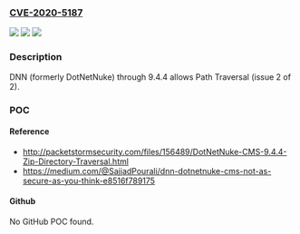 ### [CVE-2020-5187](https://cve.mitre.org/cgi-bin/cvename.cgi?name=CVE-2020-5187)
![](https://img.shields.io/static/v1?label=Product&message=n%2Fa&color=blue)
![](https://img.shields.io/static/v1?label=Version&message=n%2Fa&color=blue)
![](https://img.shields.io/static/v1?label=Vulnerability&message=n%2Fa&color=brighgreen)

### Description

DNN (formerly DotNetNuke) through 9.4.4 allows Path Traversal (issue 2 of 2).

### POC

#### Reference
- http://packetstormsecurity.com/files/156489/DotNetNuke-CMS-9.4.4-Zip-Directory-Traversal.html
- https://medium.com/@SajjadPourali/dnn-dotnetnuke-cms-not-as-secure-as-you-think-e8516f789175

#### Github
No GitHub POC found.

